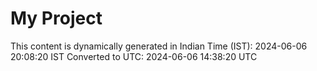 # My Project

This content is dynamically generated in Indian Time (IST): 2024-06-06 20:08:20 IST
Converted to UTC: 2024-06-06 14:38:20 UTC
